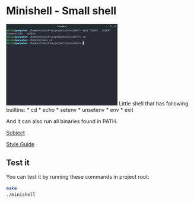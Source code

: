 
# Minishell - Small shell
<img src="https://github.com/tuommii/minishell/blob/master/MIA.png" width="300">
Little shell that has following builtins:
* cd
* echo
* setenv
* unsetenv
* env
* exit

And it can also run all binaries found in PATH.

[Subject](https://github.com/tuommii/hive_subjects/blob/master/minishell.en.pdf)

[Style Guide](https://github.com/tuommii/hive_subjects/blob/master/norme.en.pdf)

## Test it

You can test it by running these commands in project root:

```bash
make
./minishell
```
